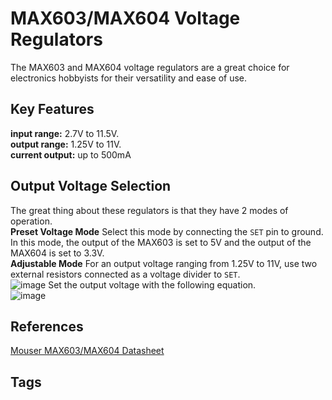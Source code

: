 # MAX603/MAX604 Voltage Regulators

The MAX603 and MAX604 voltage regulators are a great choice for electronics hobbyists for their versatility and ease of use.  

## Key Features
**input range:** 2.7V to 11.5V.  
**output range:** 1.25V to 11V.  
**current output:** up to 500mA 

## Output Voltage Selection
The great thing about these regulators is that they have 2 modes of operation.  
**Preset Voltage Mode**
Select this mode by connecting the `SET` pin to ground. In this mode, the output of the MAX603 is set to 5V and the output of the MAX604 is set to 3.3V.  
**Adjustable Mode**
For an output voltage ranging from 1.25V to 11V, use two external resistors connected as a voltage divider to `SET`.  
![image](https://s3.us-west-1.amazonaws.com/zettelimages/Fri_Jun_16_05:54:23_PM_PDT_2023.png)
Set the output voltage with the following equation.  
![image](https://s3.us-west-1.amazonaws.com/zettelimages/Fri_Jun_16_05:56:20_PM_PDT_2023.png)

## References
[Mouser MAX603/MAX604 Datasheet](https://www.mouser.com/datasheet/2/609/MAX603_MAX604-3113208.pdf)

## Tags

